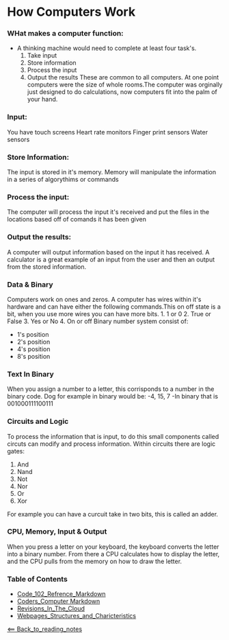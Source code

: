 
# How Computers Work

### WHat makes a computer function:
- A thinking machine would need to complete at least four task's.
    1. Take input
    2. Store information
    3. Process the input
    4. Output the results
These are common to all computers. At one point computers were the size of whole rooms.The computer was orginally just designed to do calculations, now computers fit into the palm of your hand.

### Input:
You have touch screens
Heart rate monitors
Finger print sensors
Water sensors

### Store Information:
The input is stored in it's memory. Memory will manipulate the information in a series of algorythims or commands

### Process the input:
The computer will process the input it's received and put the files in the locations based off of comands it has been given

### Output the results:
A computer will output information based on the input it has received. A calculator is a great example of an input from the user and then an output from the stored information.

### Data & Binary
Computers work on ones and zeros. A computer has wires within it's hardware and can have either the following commands.This on off state is a bit, when you use more wires you can have more bits.
    1. 1 or 0
    2. True or False
    3. Yes or No
    4. On or off
Binary number system consist of:
- 1's position
- 2's position
- 4's position
- 8's position

### Text In Binary
When you assign a number to a letter, this corrisponds to a number in the binary code.
Dog for example in binary would be: 
    -4, 15, 7
    -In binary that is 001000111100111

### Circuits and Logic
To process the information that is input, to do this small components called circuts can modify and process information.
Within circuits there are logic gates:
 1. And
 2. Nand
 3. Not
 4. Nor
 5. Or
 6. Xor

For example you can have a curcuit take in two bits, this is called an adder.

### CPU, Memory, Input & Output
When you press a letter on your keyboard, the keyboard converts the letter into a binary number. From there a CPU calculates how to display the letter, and the CPU pulls from the memory on how to draw the letter.

### Table of Contents
- [Code_102_Refrence_Markdown](class102.md)
- [Coders_Computer Markdown](coderscomputer.md)
- [Revisions_In_The_Cloud](RevisionsInTheCloud.md)
- [Webpages_Structures_and_Charicteristics](webpagestructures.md)

[<== Back_to_reading_notes](https://jtaisey389.github.io/reading-notes/)